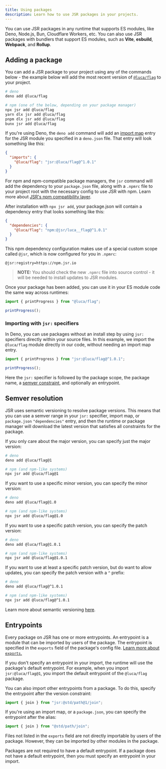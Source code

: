 ```yaml
---
title: Using packages
description: Learn how to use JSR packages in your projects.
---
```


You can use JSR packages in any runtime that supports ES modules, like Deno,
Node.js, Bun, Cloudflare Workers, etc. You can also use JSR packages with
bundlers that support ES modules, such as **Vite**, **esbuild**, **Webpack**,
and **Rollup**.

## Adding a package

You can add a JSR package to your project using any of the commands below - the
example below will add the most recent version of
[`@luca/flag`](https://jsr.io/@luca/flag) to your project.

```bash
# deno
deno add @luca/flag

# npm (one of the below, depending on your package manager)
npx jsr add @luca/flag
yarn dlx jsr add @luca/flag
pnpm dlx jsr add @luca/flag
bunx jsr add @luca/flag
```

If you're using Deno, the `deno add` command will add an
[import map](https://docs.deno.com/runtime/manual/basics/import_maps) entry for
the JSR module you specified in a `deno.json` file. That entry will look
something like this:

```json
{
  "imports": {
    "@luca/flag": "jsr:@luca/flag@^1.0.1"
  }
}
```

For npm and npm-compatible package managers, the `jsr` command will add the
dependency to your `package.json` file, along with a `.npmrc` file to your
project root with the necessary config to use JSR with npm. Learn more about
[JSR's npm compatibility layer](/docs/npm-compatibility).

After installation with `npx jsr add`, your package.json will contain a
dependency entry that looks something like this:

```json
{
  "dependencies": {
    "@luca/flag": "npm:@jsr/luca__flag@^1.0.1"
  }
}
```

This npm dependency configuration makes use of a special custom scope called
`@jsr`, which is now configured for you in `.npmrc`:

```
@jsr:registry=https://npm.jsr.io
```

> **NOTE:** You should check the new `.npmrc` file into source control - it will
> be needed to install updates to JSR modules.

Once your package has been added, you can use it in your ES module code the same
way across runtimes:

```ts
import { printProgress } from "@luca/flag";

printProgress();
```

### Importing with `jsr:` specifiers

In Deno, you can use packages without an install step by using `jsr:` specifiers
directly within your source files. In this example, we import the `@luca/flag`
module directly in our code, without needing an import map entry.

```ts
import { printProgress } from "jsr:@luca/flag@^1.0.1";

printProgress();
```

Here the `jsr:` specifier is followed by the package scope, the package name, a
[semver constraint](#semver-resolution), and optionally an entrypoint.

## Semver resolution

JSR uses semantic versioning to resolve package versions. This means that you
can use a semver range in your `jsr:` specifier, import map, or `package.json`
`"dependencies"` entry, and then the runtime or package manager will download
the latest version that satisfies all constraints for the package.

If you only care about the major version, you can specify just the major
version:

```bash
# deno
deno add @luca/flag@1

# npm (and npm-like systems)
npx jsr add @luca/flag@1
```

If you want to use a specific minor version, you can specify the minor version:

```bash
# deno
deno add @luca/flag@1.0

# npm (and npm-like systems)
npx jsr add @luca/flag@1.0
```

If you want to use a specific patch version, you can specify the patch version:

```bash
# deno
deno add @luca/flag@1.0.1

# npm (and npm-like systems)
npx jsr add @luca/flag@1.0.1
```

If you want to use at least a specific patch version, but do want to allow\
updates, you can specify the patch version with a `^` prefix:

```bash
# deno
deno add @luca/flag@^1.0.1

# npm (and npm-like systems)
npx jsr add @luca/flag@^1.0.1
```

Learn more about semantic versioning [here](https://semver.org/).

## Entrypoints

Every package on JSR has one or more entrypoints. An entrypoint is a module that
can be imported by users of the package. The entrypoint is specified in the
`exports` field of the package's config file.
[Learn more about `exports`.](/docs/publishing-packages#package-metadata)

If you don't specify an entrypoint in your import, the runtime will use the
package's default entrypoint. For example, when you import `jsr:@luca/flag@1`,
you import the default entrypoint of the `@luca/flag` package.

You can also import other entrypoints from a package. To do this, specify the
entrypoint after the version constraint:

```ts
import { join } from "jsr:@std/path@1/join";
```

If you're using an import map, or a `package.json`, you can specify the
entrypoint after the alias:

```ts
import { join } from "@std/path/join";
```

Files not listed in the `exports` field are not directly importable by users of
the package. However, they can be imported by other modules in the package.

Packages are not required to have a default entrypoint. If a package does not
have a default entrypoint, then you must specify an entrypoint in your import.
